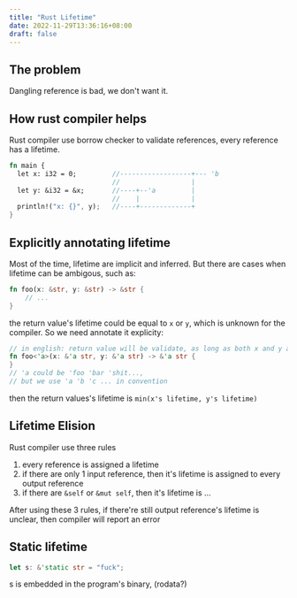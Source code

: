 ```yaml
---
title: "Rust Lifetime"
date: 2022-11-29T13:36:16+08:00
draft: false
---
```


## The problem

Dangling reference is bad, we don't want it.

## How rust compiler helps

Rust compiler use borrow checker to validate references, every reference has a lifetime.

```rust
fn main {
  let x: i32 = 0;         //------------------+--- 'b
                          //                  |
  let y: &i32 = &x;       //----+--'a         |
                          //    |             |
  println!("x: {}", y);   //----+-------------+
}
```


## Explicitly annotating lifetime

Most of the time, lifetime are implicit and inferred. But there are cases when lifetime can be ambigous, such as:

```rust
fn foo(x: &str, y: &str) -> &str {
    // ...
}
```

the return value's lifetime could be equal to `x` or `y`, which is unknown for the compiler. So we need annotate it explicity:

```rust
// in english: return value will be validate, as long as both x and y are valid
fn foo<'a>(x: &'a str, y: &'a str) -> &'a str {
}
// 'a could be 'foo 'bar 'shit...,
// but we use 'a 'b 'c ... in convention
```

then the return values's lifetime is `min(x's lifetime, y's lifetime)`

## Lifetime Elision

Rust compiler use three rules
1. every reference is assigned a lifetime
2. if there are only 1 input reference, then it's lifetime is assigned to every output reference
3. if there are `&self` or `&mut self`, then it's lifetime is ...

After using these 3 rules, if there're still output reference's lifetime is unclear, then compiler will report an error

## Static lifetime

```rust
let s: &'static str = "fuck";
```

s is embedded in the program's binary, (rodata?)
